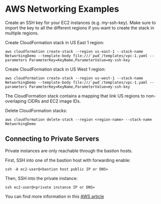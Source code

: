 # AWS Networking Examples

Create an SSH key for your EC2 instances (e.g. my-ssh-key). Make sure to import the key to all the different regions if you want to create the stack in multiple regions.

Create CloudFormation stack in US East 1 region:
```
aws cloudformation create-stack --region us-east-1 --stack-name NetworkingDemo --template-body file:///`pwd`/templates/vpc-1.yaml --parameters ParameterKey=KeyName,ParameterValue=my-ssh-key
```

Create CloudFormation stack in US West 1 region:
```
aws cloudformation create-stack --region us-west-1 --stack-name NetworkingDemo --template-body file:///`pwd`/templates/vpc-1.yaml --parameters ParameterKey=KeyName,ParameterValue=my-ssh-key
```

The CloudFormation stack contains a mapping that link US regions to non-overlaping CIDRs and EC2 image IDs.

Delete CloudFormation stacks:
```
aws cloudformation delete-stack --region <region-name> --stack-name NetworkingDemo
```

## Connecting to Private Servers

Private instances are only reachable through the bastion hosts.

First, SSH into one of the bastion host with forwarding enable:

```
ssh -A ec2-user@<bastion host public IP or DNS>
```

Then, SSH into the private instance:

```
ssh ec2-user@<private instance IP or DNS>
```

You can find more information in this [AWS article](https://aws.amazon.com/blogs/security/securely-connect-to-linux-instances-running-in-a-private-amazon-vpc/)
